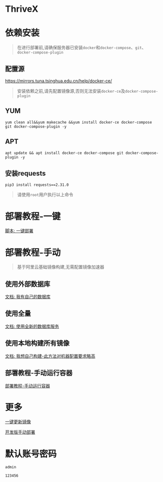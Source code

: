 # ThriveX


# 依赖安装

> 在进行部署前,请确保服务器已安装`docker`和`docker-compose`、`git`、`docker-compose-plugin`

## 配置源

https://mirrors.tuna.tsinghua.edu.cn/help/docker-ce/

> 安装依赖之前,请先配置镜像源,否则无法安装`docker-ce`及`docker-compose-plugin`

## YUM

```shell
yum clean all&&yum makecache &&yum install docker-ce docker-compose git docker-compose-plugin -y
```

## APT

```shell
apt update && apt install docker-ce docker-compose git docker-compose-plugin -y
```


## 安装requests

```shell
pip3 install requests==2.31.0
```

> 请使用`root`用户执行以上命令

# 部署教程-一键

[脚本: 一键部署](doc/py.md)


# 部署教程-手动

> 基于阿里云基础镜像构建,无需配置镜像加速器

## 使用外部数据库

[文档: 我有自己的数据库](doc/nosql.md)

## 使用全量

[文档: 使用全新的数据库服务](doc/sql.md)


## 使用本地构建所有镜像

[文档: 我想自己构建-此方法对机器配置要求略高](build.md)


## 部署教程-手动运行容器

[部署教程-手动运行容器](program/readme.md)


# 更多

[一键更新镜像](doc/pull.md)

[开发版手动部署](doc/upDev.md)

# 默认账号密码

```shell
admin
```

```shell
123456
```
